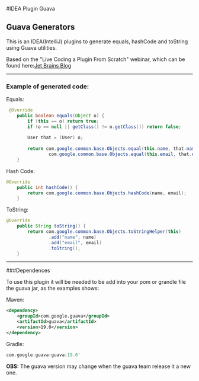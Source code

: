 
#IDEA Plugin Guava

## Guava Generators


This is an IDEA(IntelliJ) plugins to generate equals, hashCode and toString using Guava utilities.

Based on the "Live Coding a Plugin From Scratch" webinar, which can be found here:[Jet Brains Blog]( http://blogs.jetbrains.com/idea/2012/12/webinar-recording-live-coding-a-plugin-from-scratch/)

___ 

### Example of generated code:

Equals:

```java
 @Override
    public boolean equals(Object o) {
        if (this == o) return true;
        if (o == null || getClass() != o.getClass()) return false;
        
        User that = (User) o;
        
        return com.google.common.base.Objects.equal(this.name, that.name) &&
                com.google.common.base.Objects.equal(this.email, that.email) &&
    }

```

Hash Code:

```java
@Override
    public int hashCode() {
        return com.google.common.base.Objects.hashCode(name, email);
    }
```


ToString:

```java
@Override
    public String toString() {
        return com.google.common.base.Objects.toStringHelper(this)
                .add("name", name)
                .add("email", email)
                .toString();
    }
```

___

###Dependences

To use this plugin it will be needed to be add into your pom or grandle file the guava jar,  as the examples shows:

 Maven:
```xml
<dependency>
	<groupId>com.google.guava</groupId>
	<artifactId>guava</artifactId>
	<version>19.0</version>
</dependency>
```

Gradle:
```groovy
com.google.guava:guava:19.0'
```
**OBS:** The guava version may change when the guava team release it a new one.




